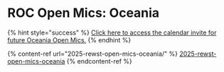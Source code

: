 # ROC Open Mics: Oceania

{% hint style="success" %}
[Click here to access the calendar invite for future Oceania Open Mics.](https://go.rew.st/open-mic?hs_preview=BFeQDWBI-187816500244)
{% endhint %}

{% content-ref url="2025-rewst-open-mics-oceania/" %}
[2025-rewst-open-mics-oceania](2025-rewst-open-mics-oceania/)
{% endcontent-ref %}
